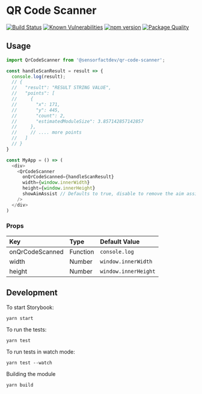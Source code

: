 # QR Code Scanner

[![Build Status](https://travis-ci.org/Sensorfactdev/qr-code-scanner.svg?branch=master)](https://travis-ci.org/Sensorfactdev/qr-code-scanner)
[![Known Vulnerabilities](https://snyk.io/test/npm/@sensorfactdev/qr-code-scanner/badge.svg)](https://snyk.io/test/npm/@sensorfactdev/qr-code-scanner)
[![npm version](https://badge.fury.io/js/%40sensorfactdev%2Fqr-code-scanner.svg)](https://badge.fury.io/js/%40sensorfactdev%2Fqr-code-scanner)
[![Package Quality](http://npm.packagequality.com/badge/@sensorfactdev/qr-code-scanner.png)](http://packagequality.com/#?package=@sensorfactdev/qr-code-scanner)

## Usage

```javascript
import QrCodeScanner from '@sensorfactdev/qr-code-scanner';

const handleScanResult = result => {
  console.log(result);
  // {
  //   "result": "RESULT STRING VALUE",
  //   "points": [
  //     {
  //       "x": 171,
  //       "y": 445,
  //       "count": 2,
  //       "estimatedModuleSize": 3.857142857142857
  //     },
  //     // .... more points
  //   ]
  // }
}

const MyApp = () => (
  <div>
    <QrCodeScanner
      onQrCodeScanned={handleScanResult}
      width={window.innerWidth}
      height={window.innerHeight}
      showAimAssist // Defaults to true, disable to remove the aim assist
    />
  </div>
)
```

### Props

| Key             | Type     | Default Value        |
|:----------------|:---------|:---------------------|
| onQrCodeScanned | Function | `console.log`        |
| width           | Number   | `window.innerWidth`  |
| height          | Number   | `window.innerHeight` |

## Development

To start Storybook:
```
yarn start
```

To run the tests:
```
yarn test
```

To run tests in watch mode:
```
yarn test --watch
```

Building the module
```
yarn build
```
